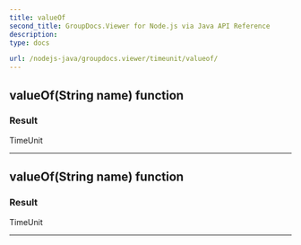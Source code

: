 ```yaml
---
title: valueOf
second_title: GroupDocs.Viewer for Node.js via Java API Reference
description: 
type: docs

url: /nodejs-java/groupdocs.viewer/timeunit/valueof/
---
```


## valueOf(String name)  function


### Result
TimeUnit


---


## valueOf(String name)  function


### Result
TimeUnit


---


